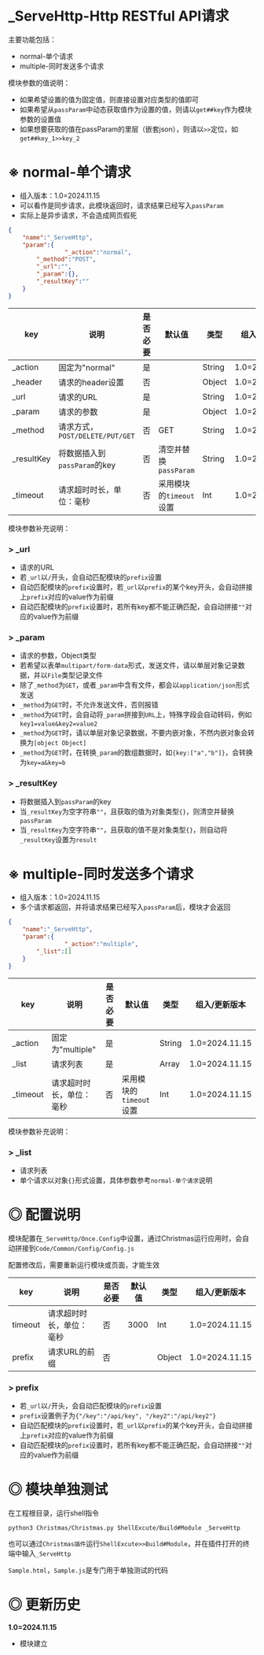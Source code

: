 # _ServeHttp-Http RESTful API请求

主要功能包括：
- normal-单个请求
- multiple-同时发送多个请求

模块参数的值说明：

- 如果希望设置的值为固定值，则直接设置对应类型的值即可
- 如果希望从`passParam`中动态获取值作为设置的值，则请以`get##key`作为模块参数的设置值
- 如果想要获取的值在passParam的里层（嵌套json），则请以`>>`定位，如`get##key_1>>key_2`

# ※ normal-单个请求

- 组入版本：1.0=2024.11.15
- 可以看作是同步请求，此模块返回时，请求结果已经写入`passParam`
- 实际上是异步请求，不会造成网页假死

```json
{
    "name":"_ServeHttp",
    "param":{
				"_action":"normal",
      	"_method":"POST",
      	"_url":"",
      	"_param":{},
      	"_resultKey":""
    }
}
```

| key           | 说明                                                | 是否必要 | 默认值 | 类型   | 组入/更新版本  |
| ------------- | --------------------------------------------------- | -------- | ------ | ------ | -------------- |
| _action    | 固定为"normal"                                 | 是       |        | String | 1.0=2024.11.15 |
| _header | 请求的header设置 | 否 | | Object | 1.0=2024.11.15 |
| _url | 请求的URL | 是 | | String | 1.0=2024.11.15 |
| _param | 请求的参数 | 是 | | Object | 1.0=2024.11.15 |
| _method | 请求方式，`POST/DELETE/PUT/GET` | 否 | GET | String | 1.0=2024.11.15 |
| _resultKey | 将数据插入到`passParam`的key | 否 | 清空并替换`passParam` | String | 1.0=2024.11.15 |
| _timeout | 请求超时时长，单位：毫秒 | 否 | 采用模块的`timeout`设置 | Int | 1.0=2024.11.15 |

模块参数补充说明：

### > _url

- 请求的URL
- 若`_url`以`/`开头，会自动匹配模块的`prefix`设置
- 自动匹配模块的`prefix`设置时，若`_url`以`prefix`的某个key开头，会自动拼接上`prefix`对应的value作为前缀
- 自动匹配模块的`prefix`设置时，若所有key都不能正确匹配，会自动拼接`""`对应的value作为前缀

### > _param

- 请求的参数，Object类型
- 若希望以表单`multipart/form-data`形式，发送文件，请以单层对象记录数据，并以`File`类型记录文件
- 除了`_method`为`GET`，或者`_param`中含有文件，都会以`application/json`形式发送
- `_method`为`GET`时，不允许发送文件，否则报错
- `_method`为`GET`时，会自动将`_param`拼接到`URL`上，特殊字段会自动转码，例如`key1=value&key2=value2`
- `_method`为`GET`时，请以单层对象记录数据，不要内嵌对象，不然内嵌对象会转换为`[object Object]`
- `_method`为`GET`时，在转换`_param`的数组数据时，如`{key:["a","b"]}`，会转换为`key=a&key=b`

### > _resultKey

- 将数据插入到`passParam`的key
- 当`_resultKey`为空字符串`""`，且获取的值为对象类型`{}`，则清空并替换`passParam`
- 当`_resultKey`为空字符串`""`，且获取的值不是对象类型`{}`，则自动将`_resultKey`设置为`result`

# ※ multiple-同时发送多个请求

- 组入版本：1.0=2024.11.15
- 多个请求都返回，并将请求结果已经写入`passParam`后，模块才会返回

```json
{
    "name":"_ServeHttp",
    "param":{
				"_action":"multiple",
      	"_list":[]
    }
}
```

| key      | 说明                     | 是否必要 | 默认值                  | 类型   | 组入/更新版本  |
| -------- | ------------------------ | -------- | ----------------------- | ------ | -------------- |
| _action  | 固定为"multiple"         | 是       |                         | String | 1.0=2024.11.15 |
| _list    | 请求列表                 | 是       |                         | Array  | 1.0=2024.11.15 |
| _timeout | 请求超时时长，单位：毫秒 | 否       | 采用模块的`timeout`设置 | Int    | 1.0=2024.11.15 |

模块参数补充说明：

### > _list

- 请求列表
- 单个请求以对象`{}`形式设置，具体参数参考`normal-单个请求`说明

# ◎ 配置说明

模块配置在`_ServeHttp/Once.Config`中设置，通过Christmas运行应用时，会自动拼接到`Code/Common/Config/Config.js`

配置修改后，需要重新运行模块或页面，才能生效

| key                                       | 说明                                                 | 是否必要 | 默认值 | 类型   | 组入/更新版本  |
| ----------------------------------------- | ---------------------------------------------------- | -------- | ------ | ------ | -------------- |
| timeout | 请求超时时长，单位：毫秒 | 否 | 3000 | Int | 1.0=2024.11.15 |
| prefix | 请求URL的前缀 | 否 |  | Object | 1.0=2024.11.15 |

### > prefix

- 若`_url`以`/`开头，会自动匹配模块的`prefix`设置
- `prefix`设置例子为`{"/key":"/api/key", "/key2":"/api/key2"}`
- 自动匹配模块的`prefix`设置时，若`_url`以`prefix`的某个key开头，会自动拼接上`prefix`对应的value作为前缀
- 自动匹配模块的`prefix`设置时，若所有key都不能正确匹配，会自动拼接`""`对应的value作为前缀

# ◎ 模块单独测试

在工程根目录，运行shell指令

```
python3 Christmas/Christmas.py ShellExcute/Build#Module _ServeHttp
```

也可以通过`Christmas插件`运行`ShellExcute>>Build#Module`，并在插件打开的终端中输入`_ServeHttp`

`Sample.html`，`Sample.js`是专门用于单独测试的代码

# ◎ 更新历史

**1.0=2024.11.15**

- 模块建立
